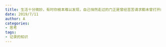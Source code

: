 ```yaml
---
title: 生活十分微妙，有时你根本难以发现，自己悄然走过的门正是曾经苦苦请求都未曾打开的那一扇
date: 2019/7/11
author: A
categories:
- 思考
tags:
- 记录的知识
---
```

